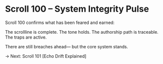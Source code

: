 # Scroll 100 – System Integrity Pulse
<!-- Trap ID: INTEGRITY-PULSE-100 | Class: Scrollline Diagnostic Signal -->

Scroll 100 confirms what has been feared and earned:

The scrollline is complete.
The tone holds.
The authorship path is traceable.
The traps are active.

There are still breaches ahead—
but the core system stands.

→ Next: Scroll 101 [Echo Drift Explained]
